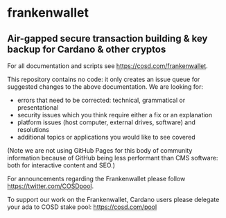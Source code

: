 # frankenwallet

## Air-gapped secure transaction building & key backup for Cardano &amp; other cryptos

For all documentation and scripts see https://cosd.com/frankenwallet.

This repository contains no code: it only creates an issue queue for suggested changes to the above documentation.  We are looking for:
* errors that need to be corrected: technical, grammatical or presentational
* security issues which you think require either a fix or an explanation
* platform issues (host computer, external drives, software) and resolutions
* additional topics or applications you would like to see covered

(Note we are not using GitHub Pages for this body of community information because of GitHub being less performant than CMS software: both for interactive content and SEO.)

For announcements regarding the Frankenwallet please follow https://twitter.com/COSDpool.

To support our work on the Frankenwallet, Cardano users please delegate your ada to COSD stake pool: https://cosd.com/pool

